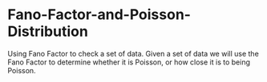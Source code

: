 # Fano-Factor-and-Poisson-Distribution
Using Fano Factor to check a set of data. 
Given a set of data we will use the Fano Factor to determine whether it is Poisson, or how close it is to being Poisson. 
